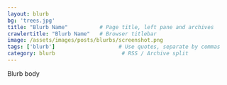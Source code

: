 ```yaml
---
layout: blurb
bg: 'trees.jpg'
title: "Blurb Name"          # Page title, left pane and archives
crawlertitle: "Blurb Name"   # Browser titlebar
image: /assets/images/posts/blurbs/screenshot.png
tags: ['blurb']                    # Use quotes, separate by commas
category: blurb                     # RSS / Archive split
---
```


Blurb body
